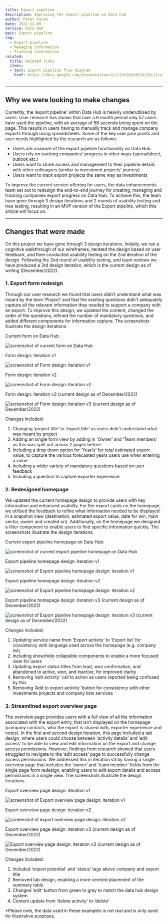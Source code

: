 ```yaml
---
title: Export pipeline
description: Improving the export pipeline on data hub
author: Peter Farah
date: 2022-12-09
service: Data Hub
epic: Export pipeline
tag:
  - Export pipeline
  - Managing information
  - Tracking information
related:
  title: Related links
  items:
  - text: Export pipeline flow diagram
    href: https://docs.google.com/presentation/d/1l1YKIkDxIRiOjZGiJJtx2raSgNyi6G5t0ZUgzdCPAiw/edit#slide=id.g1a59de11756_1_39
---
```


***
## Why we were looking to make changes
Currently, the ‘export pipeline’ within Data Hub is heavily underutilised by users. User research has shown that over a 6 month period only 57 users have used the pipeline, with an average of 58 seconds being spent on the page. This results in users having to manually track and manage company exports through using spreadsheets. Some of the key user pain points and user needs highlighted by the research are as follows: 
* Users are unaware of the export pipeline functionality on Data Hub 
* Users rely on tracking companies’ progress in other ways (spreadsheet, outlook etc.)
* Users want to share access and management to their pipeline details with other colleagues (similar to investment projects’ journey)
* Users want to track export projects the same way as investments

To improve the current service offering for users, the data enhancements team set out to redesign the end-to-end journey for creating, managing and tracking companies export progress on Data Hub. To achieve this, the team have gone through 3 design iterations and 2 rounds of usability testing and tree testing, resulting in an MVP version of the Export pipeline, which this article will focus on. 


***
## Changes that were made
On this project we have gone through 3 design iterations. Initially, we ran a cognitive walkthrough of our wireframes, iterated the design based on user feedback, and then conducted usability testing on the 2nd iteration of the design. Following the 2nd round of usability testing, and team reviews we have produced a 3rd design iteration, which is the current design as of writing (December/2022).

### 1. Export form redesign
Through our user research we found that users didn’t understand what was meant by the term ‘Project’ and that the existing questions didn’t adequately capture all the relevant information they needed to support a company with an export. To improve this design, we updated the content, changed the order of the questions, refined the number of mandatory questions, and added different components for information capture. The screenshots illustrate the design iterations. 

Current form on Data Hub: 

![screenshot of current form on Data Hub](current-form-on-data-hub.png)

Form design: iteration v1

![screenshot of Form design: iteration v1](Form-design-iteration-v1.png)

Form design: iteration v2

![screenshot of Form design: iteration v2](Form-design-iteration-v2.png)

Form design: iteration v3 (current design as of December/2022)

![screenshot of Form design: iteration v3 (current design as of December/2022)](Form-design-iteration-v3.png)

Changes included:
1. Changing ‘project title’ to ‘export title’ as users didn’t understand what was meant by project 
2. Adding an single form view by adding in ‘Owner’ and ‘Team members’ as this was split out across 2 pages before 
3. Including a drop down option for ‘Year/s’ for total estimated export value, to capture the various forecasted years users use when entering a value 
4. Including a wider variety of mandatory questions based on user feedback
5. Including a question to capture exporter experience  

### 2. Redesigned homepage
We updated the current homepage design to provide users with key information and enhanced usability. For the export cards on the homepage, we utilised the feedback to refine what information needed to be displayed in a snapshot view (destination, estimated export value, date for win, main sector, owner and created on). Additionally, on the homepage we designed a filter component to enable users to find specific information quickly. The screenshots illustrate the design iterations. 

Current export pipeline homepage on Data Hub: 

![screenshot of current export pipeline homepage on Data Hub](Current-export-pipeline-homepage-on-Data-Hub.png)

Export pipeline homepage design: iteration v1

![screenshot of Export pipeline homepage design: iteration v1](Export-pipeline-homepage-design-iteration-v1.png)

Export pipeline homepage design: iteration v2

![screenshot of Export pipeline homepage design: iteration v2](Export-pipeline-homepage-design-iteration-v2.png)

Export pipeline homepage design: iteration v3 (current design as of December/2022)

![screenshot of Export pipeline homepage design: iteration v3 (current design as of December/2022)](Export-pipeline-homepage-design-iteration-v3.png)

Changes included:
1. Updating service name from ‘Export activity’ to ‘Export list’ for consistency with language used across the homepage (e.g. company list)
2. Including show/hide collapsible components to enable a more focused view for users 
3. Updating export status titles from lead, won confirmation, and abandoned to active, won, and inactive, for improved clarity 
4. Removing ‘edit activity’ call to action as users reported being confused by this
5. Removing ‘Add to export activity’ button for consistency with other investments projects and company lists services


### 3. Streamlined export overview page  
The overview page provides users with a full view of all the information associated with the export entry, that isn’t displayed on the homepage (company contacts, who the export is shared with, exporter experience and notes). In the first and second design iteration, this page included a tab design, where users could choose between ‘activity details’ and ‘edit access’ to be able to view and edit information on the export and change access permissions. However, findings from research showed that users struggled to navigate to the ‘edit access’ page to successfully change access permissions. We addressed this in iteration v3 by having a single overview page that includes the ‘owner’ and ‘team member’ fields from the single page form redesign, enabling users to edit export details and access permissions in a single view. The screenshots illustrate the design iterations.

Export overview page design: iteration v1 

![screenshot of Export overview page design: iteration v1](Export-overview-page-design-iteration-1.png)

Export overview page design: iteration v2

![screenshot of export overview page design: iteration v2](Export-overview-page-design-iteration-2.png)

Export overview page design: iteration v3 (current design as of December/2022)

![Export overview page design: iteration v3 (current design as of December/2022)](Export-overview-page-design-iteration-3.png)


Changes included:
1. Included ‘export potential’ and ‘status’ tags above company and export title
2. Removed tab design, enabling a more centred placement of the summary table
3. Changed ‘edit’ button from green to grey to match the data hub design system
4. Content update from ‘delete activity’ to ‘delete’

*Please note, the data used in these examples is not real and is only used for illustrative purposes.
